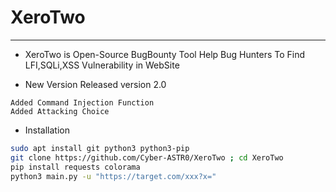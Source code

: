 # XeroTwo
-------------------
 - XeroTwo is Open-Source BugBounty Tool Help Bug Hunters To Find LFI,SQLi,XSS Vulnerability in WebSite
 
 - New Version Released version 2.0
 ```
 Added Command Injection Function
 Added Attacking Choice
 ```
 - Installation
```bash
sudo apt install git python3 python3-pip
git clone https://github.com/Cyber-ASTR0/XeroTwo ; cd XeroTwo
pip install requests colorama
python3 main.py -u "https://target.com/xxx?x="
```
